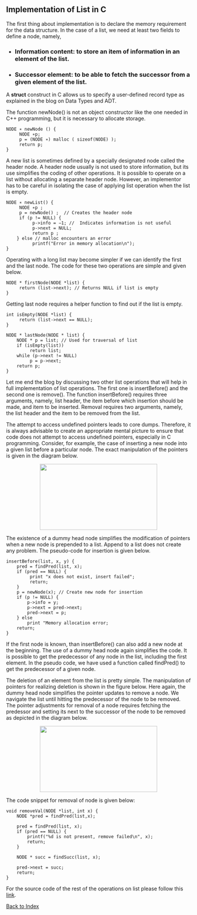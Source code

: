 ## Implementation of List in C
The first thing about implementation is to declare the memory requirement for the data structure. In the case of a list, we 
need at least two fields to define a node, namely, 

- ### Information content: to store an item of information in an element of the list.
- ### Successor element: to be able to fetch the successor from a given element of the list.  

A <b>struct</b> construct in C allows us to specify a user-defined record type as explained in the blog on Data Types and ADT. 

The function newNode() is not an object constructor like the one needed in C++ programming, but it is necessary to allocate 
storage.

```
NODE ∗ newNode () {
     NODE ∗p;
     p = (NODE ∗) malloc ( sizeof(NODE) );
     return p;
}
``` 
A new list is sometimes defined by a specially designated node called the header node. A header node usually is not used to 
store information, but its use simplifies the coding of other operations. It is possible to operate on a list without allocating 
a separate header node. However, an implementor has to be careful in isolating the case of applying list operation when the list 
is empty.

```
NODE ∗ newList() {
     NODE ∗p ;
     p = newNode() ;  // Creates the header node   
     if (p != NULL) {  
          p->info = −1; //  Indicates information is not useful
          p->next = NULL;
          return p ;
    } else // malloc encounters an error 
          printf("Error in memory allocation\n");
}
``` 
Operating with a long list may become simpler if we can identify the first and the  last node. The code for these two operations 
are simple and given below.

```
NODE * firstNode(NODE *list) {
     return (list->next); // Returns NULL if list is empty
}
```
Getting last node requires a helper function to find out if the list is empty.
```
int isEmpty(NODE *list) {
     return (list->next == NULL);
}

NODE * lastNode(NODE * list) {
    NODE * p = list; // Used for traversal of list
    if (isEmpty(list)) 
         return list;
    while (p->next != NULL) 
         p = p->next;
    return p; 
}
```
Let me end the blog by discussing two other list operations that will help in full implementation of list operations. The first 
one is insertBefore() and the second one is remove(). The function insertBefore() requires three arguments, namely,  list 
header,  the item before which insertion should be made, and item to be inserted. Removal requires two arguments, namely,  the 
list header and the item to be removed from the list. 
 
The attempt to access undefined pointers leads to core dumps. Therefore, it is always advisable to create an appropriate mental 
picture to ensure that code does not attempt to access undefined pointers, especially in C programming. Consider, for example, 
the case of inserting a new node into a given list before a particular node. The exact manipulation of the pointers is given in 
the diagram below.
<p align="center">
  <img width="320" height="180" src="https://rkgiitbh.github.io/data-structures.github.io/images/listInsertBefore.jpg">
</p>
The existence of a dummy head node simplifies the modification of pointers when a new node is prepended to a list. Append to a 
list does not create any problem. The pseudo-code for insertion is given below. 

```
insertBefore(list, x, y) {
    pred = findPred(list, x);
    if (pred == NULL) {
         print "x does not exist, insert failed";
         return;
    }
    p = newNode(x); // Create new node for insertion
    if (p != NULL) {
        p->info = y;
        p->next = pred->next;
        pred->next = p;
    } else 
        print "Memory allocation error;
    return;
}
```
If the first node is known, than insertBefore() can also add a new node at the beginning. The use of a dummy head node again 
simplifies the code. It is possible to get the predecessor of any node in the list, including the first element. In the pseudo 
code, we have used a function called findPred() to get the predecessor of a given node.

The deletion of an element from the list is pretty simple. The manipulation of pointers for realizing deletion is shown in the 
figure below. Here again, the dummy head node simplifies the pointer updates to remove a node. We navigate the list until
hitting the predecessor of the node to be removed. The pointer adjustments for removal of a node requires fetching the 
predessor and setting its next to the successor of the node to be removed as depicted in the diagram below.
<p align="center">
  <img width="320" height="180" src="https://rkgiitbh.github.io/data-structures.github.io/images/listRemoveNode.jpg">
</p>
The code snippet for removal of node is given below:

```
void removeVal(NODE *list, int x) {
    NODE *pred = findPred(list,x);

    pred = findPred(list, x);
    if (pred == NULL) {
        printf("%d is not present, remove failed\n", x);
        return;
    }

    NODE * succ = findSucc(list, x);
   
    pred->next = succ; 
    return;
}
```

For the source code of the rest of the operations on list please follow this [link](https://github.com/rkgIITBh/Data-Structures.io/CODES/circularQueueImplementation.md).

[Back to Index](https://rkgiitbh.github.io/data-structures.github.io/)
